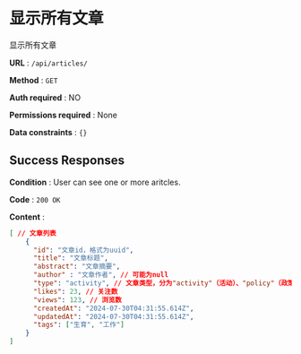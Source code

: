 # 显示所有文章

显示所有文章

**URL** : `/api/articles/`

**Method** : `GET`

**Auth required** : NO

**Permissions required** : None

**Data constraints** : `{}`

## Success Responses

**Condition** : User can see one or more aritcles.

**Code** : `200 OK`

**Content** : 

```json
[ // 文章列表
    {
      "id": "文章id，格式为uuid",
      "title": "文章标题",
      "abstract": "文章摘要",
      "author" : "文章作者", // 可能为null
      "type": "activity", // 文章类型，分为"activity"（活动）、"policy"（政策）"law"（法律）
      "likes": 23, // 关注数
      "views": 123, // 浏览数
      "createdAt": "2024-07-30T04:31:55.614Z", 
      "updatedAt": "2024-07-30T04:31:55.614Z", 
      "tags": ["生育", "工作"]
    }
]
```
